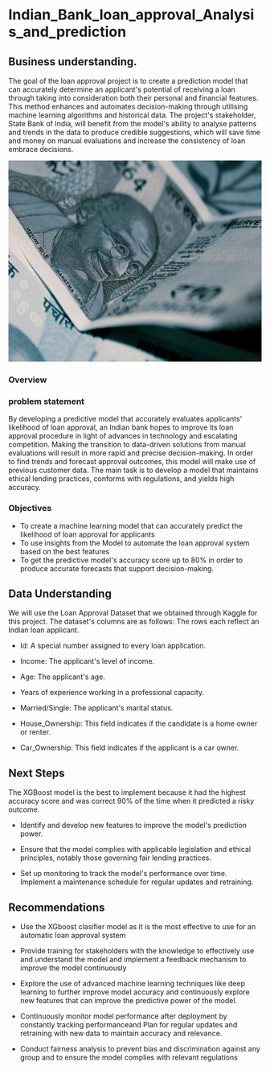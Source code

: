 # Indian_Bank_loan_approval_Analysis_and_prediction
## Business understanding.
The goal of the loan approval project is to create a prediction model that can accurately determine an applicant's potential of receiving a loan through taking into consideration both their personal and financial features. This method enhances and automates decision-making through utilising machine learning algorithms and historical data. The project's stakeholder, State Bank of India, will benefit from the model's ability to analyse patterns and trends in the data to produce credible suggestions, which will save time and money on manual evaluations and increase the consistency of loan embrace decisions.

<img src="bank.jpg" alt="Bank image" width="600" height="400">

### Overview

### problem statement
By developing a predictive model that accurately evaluates applicants' likelihood of loan approval, an Indian bank hopes to improve its loan approval procedure in light of advances in technology and escalating competition. Making the transition to data-driven solutions from manual evaluations will result in more rapid and precise decision-making. In order to find trends and forecast approval outcomes, this model will make use of previous customer data. The main task is to develop a model that maintains ethical lending practices, conforms with regulations, and yields high accuracy.

### Objectives
* To create a machine learning model that can accurately predict the likelihood of loan approval for applicants
* To use insights from the Model to automate the loan approval system based on the best features
* To get the predictive model's accuracy score up to 80% in order to produce accurate forecasts that support decision-making.

## Data Understanding

We will use the Loan Approval Dataset that we obtained through Kaggle for this project.
The dataset's columns are as follows: The rows each reflect an Indian loan applicant.

* Id: A special number assigned to every loan application.

* Income: The applicant's level of income.

* Age: The applicant's age.

* Years of experience working in a professional capacity.

* Married/Single: The applicant's marital status.

* House_Ownership: This field indicates if the candidate is a home owner or renter.

* Car_Ownership: This field indicates if the applicant is a car owner.

## Next Steps
The XGBoost model is the best to implement because it had the highest accuracy score and was correct 90% of the time when it predicted a risky outcome.

* Identify and develop new features to improve the model's prediction power.

* Ensure that the model complies with applicable legislation and ethical principles, notably those governing fair lending practices.

* Set up monitoring to track the model's performance over time. Implement a maintenance schedule for regular updates and retraining.

## Recommendations

* Use the XGboost clasifier model as it is the most effective to use for an automatic loan approval system 

* Provide training for stakeholders with the knowledge to effectively use and understand the model and implement a feedback mechanism to improve the model continuously

* Explore the use of advanced machine learning techniques like deep learning to further improve model accuracy and continuously explore new features that can improve the predictive power of the model.

* Continuously monitor model performance after deployment by constantly tracking performanceand Plan for regular updates and retraining with new data to maintain accuracy and relevance.

* Conduct fairness analysis to prevent bias and discrimination against any group and to ensure the model complies with relevant regulations
